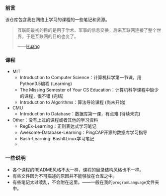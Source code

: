 ### 前言

该仓库包含我在网络上学习的课程的一些笔记和资源。

> 互联网最初的目的是用于学术、军事的信息交换，后来互联网连接了整个世界，于是互联网的目的也变了。
>
> ——[Huang](https://huang-feiyu.github.io)

### 课程

* MIT
  * Introduction to Computer Science：计算机科学第一节课，用Python3.5编程 (Learning)
  * The Missing Semester of Your CS Education：计算机科学课程中缺少的课程，很不错 (完结)
  * Introduction to Algorithms：算法导论课程 (尚未开始)
* CMU
  * Introduction to Database：数据库第一课，有点难 (待续未完)
* Other：没有上过的课程或者其他的学习资料
  * RegEx-Learning：正则表达式学习笔记
  * Awesome-Database-Learning：PingCAP开源的数据库学习指导
  * Bash-Learning: Bash&Linux学习笔记
  * 

### 一些说明

* 各个课程的README风格不太一样，课程的目录结构风格也不一样。
* 有些文件因为不可描述的原因并不能够放在仓库之中。
* 有些笔记太过凌乱，不会附在这里。——一般在我的`programLanguage`文件夹中。

